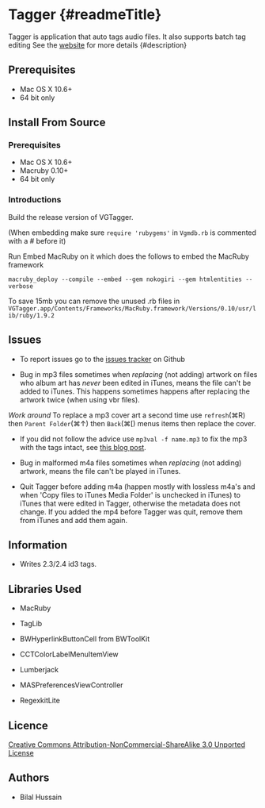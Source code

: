 Tagger {#readmeTitle}
=====
Tagger is application that auto tags audio files. It also supports batch tag editing See the [website](http://bilalh.github.com/projects/tagger/ "details") for more  details 
{#description}

Prerequisites
-------------
* Mac OS X 10.6+
* 64 bit only

Install From Source
-------------------
### Prerequisites
* Mac OS X 10.6+
* Macruby 0.10+
* 64 bit only

### Introductions
Build the release version of VGTagger.

(When embedding make sure `require 'rubygems'` in `Vgmdb.rb`  is commented with a # before it)

Run Embed MacRuby on it which does the follows to embed the MacRuby framework

	macruby_deploy --compile --embed --gem nokogiri --gem htmlentities --verbose

To save 15mb you can remove the unused .rb files in		
  `VGTagger.app/Contents/Frameworks/MacRuby.framework/Versions/0.10/usr/lib/ruby/1.9.2`


Issues
------
* To report issues go to the [issues tracker](https://github.com/Bilalh/Tagger/issues "Issues") on Github

* Bug in mp3 files sometimes when *replacing* (not adding) artwork on files who album art has *never* been edited in iTunes, means the file can't be added to iTunes. This happens sometimes happens after replacing the artwork twice (when using vbr files).

*Work around*
To replace a mp3 cover art a second time use `refresh`(⌘R) then `Parent Folder`(⌘↑) then `Back`(⌘\[) menus items then replace the cover.

* If you did not follow the advice use `mp3val -f name.mp3` to fix the mp3 with the tags intact, see 
[this blog post](http://bilalh.github.com/2011/12/24/fixing-corrupt-mp3s/ "Fixing corrupt mp3s"). 

* Bug in malformed m4a files sometimes when *replacing* (not adding) artwork, means the file can't be played in iTunes.

* Quit Tagger before adding m4a (happen mostly with lossless m4a's and when 'Copy files to iTunes Media Folder' is unchecked in iTunes) to iTunes that were edited in Tagger, otherwise the metadata does not change. If you  added the mp4 before Tagger was quit, remove them from iTunes and add them again.

Information
----------
* Writes 2.3/2.4 id3 tags.

Libraries Used
--------------
* MacRuby
* TagLib  

* BWHyperlinkButtonCell from BWToolKit
* CCTColorLabelMenuItemView
* Lumberjack
* MASPreferencesViewController
* RegexkitLite

Licence
-------
[Creative Commons Attribution-NonCommercial-ShareAlike 3.0 Unported License](http://creativecommons.org/licenses/by-nc-sa/3.0/ "Full details")

Authors
-------
* Bilal Hussain